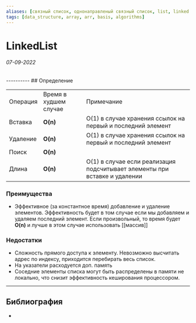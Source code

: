```yaml
---
aliases: [связный список, однонаправленый связный список, list, linked list]
tags: [data_structure, array, arr, basis, algorithms]
---
```

# LinkedList
<h6>07-09-2022</h6>
----------
## Определение

||||
|---|---|---|
|Операция|Время в худшем случае|Примечание|
|Вставка|**O(n)**|O(1) в случае хранения ссылок на первый и последний элемент|
|Удаление|**O(n)**|O(1) в случае хранения ссылок на первый и последний элемент|
|Поиск|**O(n)**||
|Длина|**O(n)**|O(1) в случае если реализация подсчитывает элементы при вставке и удалении|


### Преимущества
- Эффективное (за константное время) добавление и удаление элементов. Эффективность будет в том случае если мы добавляем и удаляем последний элемент. Если произвольный, то время будет **O(n)** и лучше в этом случае использовать [[массив]]

### Недостатки
- Сложность прямого доступа к элементу. Невозможно высчитать адрес по индексу, приходится перебирать весь список.
- На указатели расходуется доп. память
- Соседние элементы списка могут быть распределены в памяти не локально, что снизит эффективность кеширования процессором.

---
## Библиография
- 
